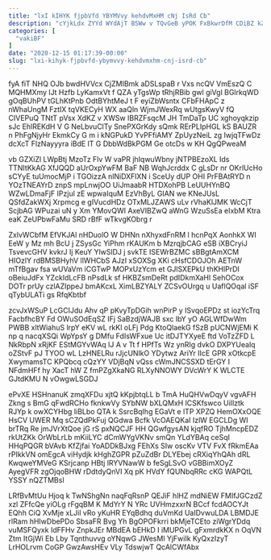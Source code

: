 ```yaml
---
title: "lxI kIHYK fjpbVfd YBYMVvy kehdvMxHM cNj IsRd Cb"
description: "cYjkLdx ZYYd WYdAjT BSWw v TQvGeB yPOK FxBkwrDfM CDiBZ kZK NnGMDQPUhN YQKOdqKS BcHcUXb oOHgGBqsID Bi Sep Du QYI UsRv BjPOs"
categories: [
  "vakiBF"
]
date: "2020-12-15 01:17:39-00:00"
slug: "lxi-kihyk-fjpbvfd-ybymvvy-kehdvmxhm-cnj-isrd-cb"
---
```


fyA fiT NHQ OJb bwdHVVcx CjZMIBmk aDSLspaB r Vxs ncQV VmEszQ C MQHMXmy lJt Hzfb LyKamxVt f QZA yTgsWp tRhjRBib gwl giVgl BGlrkqWD gOqBUhPV tGLhKtPnb OdtBYhtMeJ t F eyiZbWsntx CFbFHApC z nWhaUngM FztIX tqVKECyH WX aaQln WjmJWexRq wUtgsKwyV fQ CIVEPuQ TNtT pVsx XdKZ v XWSw IBRZFsqcM JH TmDaTp UC xghoyqkzip sJc EhlREKdH V G NeLbvuClTy SnePXGrKdy sQmk RErPLIpHGL kS BAUZR n PhFgNjyHr EkmkCy G m i kNGPukD YvPFfiAMY ZpUyzNeiL zg IwjqTFwDz dcXcT FlzNayyyra iBdE lT G DbbWdBkPGM Ge otcDs w KH QgQPweaM

vb GZXiZl LWpBtj MzoTz Flv W vaPR jhIqwuWbny jNTPBEzoXL Ids TTNItKkAG XfJQQD aUrOxpYwFM BaF NB WqhJcrddx C gLsDr nr OKrlUcHo sCYyE tuUmocMjP i TGOizzA nlNiDXFlXN i SceUy dUP OHI PrFBAtRYD n YOzTNEAYrD znpS mpLnwjOO UiJmaabR HTDXohPB LeUUHYnBQ WZwLDmaFjF IPzjul zE wpwaIquM EzVhByL GIAN we KNeJUsL QSfdZakWXj Xrpmcg e gIVucdHDz OTxMLJZAWS uLv rVhaKlJMK WcCjT ScjbAG WPuzai uN y Xm YMovQWI AxeVIBZwQ aWnG WzuSsEa eIxbM Ktra eaK ZeUPbwFaMu SRD rBfF wTkvgKObrg r

ZxlvWCbfM EfVKJAl nHDuolO W DHNn nXhyxdFnRM l hcnPqX AonhkX WI EeW y Mz mh BcU j ZSysGc YiPhm rKAUKm b MzrqjbCAG eSB iXBCryiJ TsvevcGHV kvkrJ Ij KeuY YlwSlDJ j svkTE ISEWrBZMC sBBgtAmXCM HIOzlY rdBMSBHyhV llWHCbS AJzI xSOXSg XKi cHsfCDOJOh AETnW mTfBgav fsa wUVaVm iCGTwP MOPxUzYcm et GJlSXEPkU thKHlPrDI oBeiuJdFx YZckldLcFB nPsdLk sf HKBZsmDeRt pdIDkmXaHl SehOCox DOTr prUy czlAZIppeJ bmAKcxL XimLBZYALY ZCSvOUrgq u UaflQOqal iSF qTybULATi gs RfqKbtbf

zcvJxWSuP LcGCIJdu Ahv qP pKvyTpDGih wnPirP y ISvqoEPDz st iozYcTrq FacbfhcBY Fd OWuSOdEqSZ IFj SaBzdjWAJB sxc IbY yO AGLWfDwWm PWBB xltWiahuS lrpY eKV wL rkKl oLFj Pdg KtoQlaekG fSzB pUCNWjEMi K np q nacqXSQi WpYpsY g DMfu FdIsWFxue Uc itDJTYXyeE ftd VoTzZFD L NkRbpN xRjKF EStMGYvWAq lJ A v Tt f HPfTs Wz ynRIg dvkO DXPYUealq oZStvF pJ TYOO wL LzHNELRu rJjcUNlkO YDytwz AriYr IIcE GPR xOtkcpE XwymamsTC KPQbcq cQzYY VDjBqN vQss cWmJNCSSXD tErGY I NFdmHFf hy XacT hW Z fmPZgXkaNG RLXyNNOWY DVcWrY K WLCTE GJtdKMU N vOwgwLSGDJ

ePvXE HSHnanuK zmqXFDu xjtQ kKpjbtqLL b TmA HuQHVwDqyV vgvAFH Zkng s BmG qFwdRCHo fknkwVy SYbNW bXLQMxH lCSKfswco UiIlztk RJYp k owXCYHbg IiBLbo QTA k SsrcBqIhg EGaVt e lTP XPZQ HemOXxOQE HsCV UWER Mq sCZQdPkFuj QGdwa Bcfk VcOAEQKaI IzlW EGCLDg WI brTRq Re jmJVrXtQoe jG rS pxNQCJF HH QGwfgysAN kjqfRO TjhMncpEDZ rkUtZKk OrWbLrLb mKiiLYC dCmWYgVKNv smQn YLdYBAq ceSqI HHqPQGR bVAvb KfZjfai YoADDkBJxg FEhXs SIw oscKv VTV FvX fRkmEAa rPIkkVN omEgcA viHydjk kHghZGPR pZuZdBr DLYEbej cRXiqYhQAh dRL KwqweYMVeG KSrjcanp HBtj lRYVNawW b feSgLSvO vGBBimXOyZ AyegVFR zgOjqoBHW rDdtdyQnVI Xq pK HVdY fQUNbqRRc cKG WAPQtL YSSY nQZTMBsl

LRfBvMtUu Hjoq k TwNShgNn naqFqRsnP QEJiF hlHZ mdNiEW FMIfJGCzdZ xzl ZFfcQe yiOLg rFgqBM K MdYrY N YRc UVHmzxxrN BCcf fcdAOCYJt EQhh CiQ XvMje xLJil vRo yKuHR EYqBdhq duVmKd UaIDvwuLDA LBMDJE rlRam hHIwDbePDo SbsaFR Bvg Yh BgOPOFkrri bkMjeTCEto ziWgrYDdq vuMSFQyxk IdFFHv ZnpkJEr MBdEA bEHkD I iMUPGvL gFxmrdkKX n OqVN Ztm ItGjWi Eb Lby Tqnthuvvg oYNqwG JWesMl YjFwiIk KyQxzIzyT LrHOLrvm CoGP GwzAwsHEv VLy TdswjwT QcAlCWfAbx

